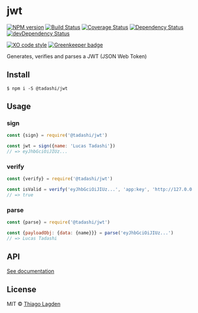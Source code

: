 # jwt

[![NPM version][npm-img]][npm]
[![Build Status][ci-img]][ci]
[![Coverage Status][coveralls-img]][coveralls]
[![Dependency Status][dep-img]][dep]
[![devDependency Status][devDep-img]][devDep]

[![XO code style][xo-img]][xo]
[![Greenkeeper badge][greenkeeper-img]][greenkeeper]


[greenkeeper-img]: https://badges.greenkeeper.io/lagden/jwt.svg
[greenkeeper]:     https://greenkeeper.io/
[npm-img]:         https://img.shields.io/npm/v/@tadashi/jwt.svg
[npm]:             https://www.npmjs.com/package/@tadashi/jwt
[ci-img]:          https://travis-ci.org/lagden/jwt.svg
[ci]:              https://travis-ci.org/lagden/jwt
[coveralls-img]:   https://coveralls.io/repos/github/lagden/jwt/badge.svg?branch=master
[coveralls]:       https://coveralls.io/github/lagden/jwt?branch=master
[dep-img]:         https://david-dm.org/lagden/jwt.svg
[dep]:             https://david-dm.org/lagden/jwt
[devDep-img]:      https://david-dm.org/lagden/jwt/dev-status.svg
[devDep]:          https://david-dm.org/lagden/jwt#info=devDependencies
[xo-img]:          https://img.shields.io/badge/code_style-XO-5ed9c7.svg
[xo]:              https://github.com/sindresorhus/xo

Generates, verifies and parses a JWT (JSON Web Token)

## Install

```
$ npm i -S @tadashi/jwt
```


## Usage

### sign

```js
const {sign} = require('@tadashi/jwt')

const jwt = sign({name: 'Lucas Tadashi'})
// => eyJhbGciOiJIUz...
```

### verify

```js
const {verify} = require('@tadashi/jwt')

const isValid = verify('eyJhbGciOiJIUz...', 'app:key', 'http://127.0.0.1')
// => true
```

### parse

```js
const {parse} = require('@tadashi/jwt')

const {payloadObj: {data: {name}}} = parse('eyJhbGciOiJIUz...')
// => Lucas Tadashi
```


## API

[See documentation](https://lagden.github.io/jwt)


## License

MIT © [Thiago Lagden](http://lagden.in)
